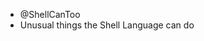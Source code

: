 - @ShellCanToo
- Unusual things the Shell Language can do

<!---
ShellCanToo/ShellCanToo is a ✨ special ✨ repository because its `README.md` (this file) appears on your GitHub profile.
You can click the Preview link to take a look at your changes.
--->
